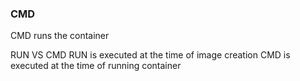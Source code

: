 ### CMD
CMD runs the container

RUN VS CMD
RUN is executed at the time of image creation
CMD is executed at the time of running container